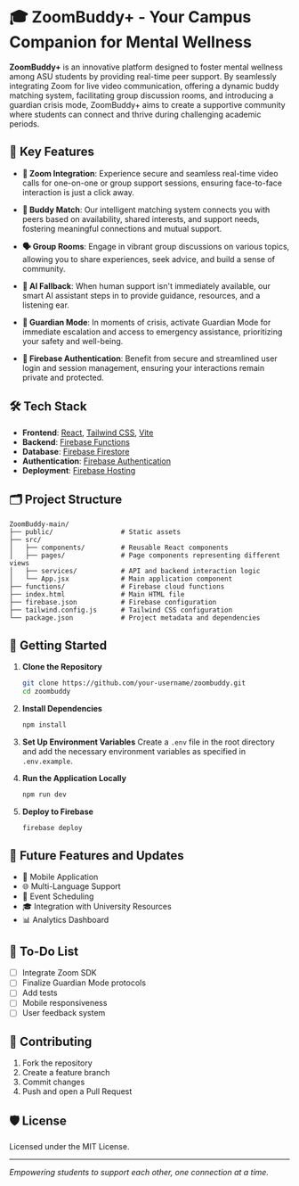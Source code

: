 
# 🎓 ZoomBuddy+ - Your Campus Companion for Mental Wellness

**ZoomBuddy+** is an innovative platform designed to foster mental wellness among ASU students by providing real-time peer support. By seamlessly integrating Zoom for live video communication, offering a dynamic buddy matching system, facilitating group discussion rooms, and introducing a guardian crisis mode, ZoomBuddy+ aims to create a supportive community where students can connect and thrive during challenging academic periods.

## 🌟 Key Features

- **🎥 Zoom Integration**: Experience secure and seamless real-time video calls for one-on-one or group support sessions, ensuring face-to-face interaction is just a click away.

- **🤝 Buddy Match**: Our intelligent matching system connects you with peers based on availability, shared interests, and support needs, fostering meaningful connections and mutual support.

- **🗣️ Group Rooms**: Engage in vibrant group discussions on various topics, allowing you to share experiences, seek advice, and build a sense of community.

- **🧠 AI Fallback**: When human support isn't immediately available, our smart AI assistant steps in to provide guidance, resources, and a listening ear.

- **🚨 Guardian Mode**: In moments of crisis, activate Guardian Mode for immediate escalation and access to emergency assistance, prioritizing your safety and well-being.

- **🔐 Firebase Authentication**: Benefit from secure and streamlined user login and session management, ensuring your interactions remain private and protected.

## 🛠️ Tech Stack

- **Frontend**: [React](https://reactjs.org/), [Tailwind CSS](https://tailwindcss.com/), [Vite](https://vitejs.dev/)
- **Backend**: [Firebase Functions](https://firebase.google.com/docs/functions)
- **Database**: [Firebase Firestore](https://firebase.google.com/docs/firestore)
- **Authentication**: [Firebase Authentication](https://firebase.google.com/docs/auth)
- **Deployment**: [Firebase Hosting](https://firebase.google.com/docs/hosting)

## 🗂️ Project Structure

```
ZoomBuddy-main/
├── public/                 # Static assets
├── src/
│   ├── components/         # Reusable React components
│   ├── pages/              # Page components representing different views
│   ├── services/           # API and backend interaction logic
│   └── App.jsx             # Main application component
├── functions/              # Firebase cloud functions
├── index.html              # Main HTML file
├── firebase.json           # Firebase configuration
├── tailwind.config.js      # Tailwind CSS configuration
└── package.json            # Project metadata and dependencies
```

## 🚀 Getting Started

1. **Clone the Repository**
   ```bash
   git clone https://github.com/your-username/zoombuddy.git
   cd zoombuddy
   ```

2. **Install Dependencies**
   ```bash
   npm install
   ```

3. **Set Up Environment Variables**
   Create a `.env` file in the root directory and add the necessary environment variables as specified in `.env.example`.

4. **Run the Application Locally**
   ```bash
   npm run dev
   ```

5. **Deploy to Firebase**
   ```bash
   firebase deploy
   ```

## 🔮 Future Features and Updates

- 📱 Mobile Application
- 🌐 Multi-Language Support
- 📅 Event Scheduling
- 🎓 Integration with University Resources
- 📊 Analytics Dashboard

## 🧪 To-Do List

- [ ] Integrate Zoom SDK
- [ ] Finalize Guardian Mode protocols
- [ ] Add tests
- [ ] Mobile responsiveness
- [ ] User feedback system

## 🤝 Contributing

1. Fork the repository
2. Create a feature branch
3. Commit changes
4. Push and open a Pull Request

## 🛡️ License

Licensed under the MIT License.

---

*Empowering students to support each other, one connection at a time.*
